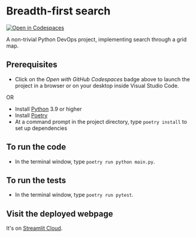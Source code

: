 # Breadth-first search

[![Open in Codespaces](https://github.com/codespaces/badge.svg)](https://github.com/codespaces/new?hide_repo_select=true&ref=main&repo=411397866&machine=standardLinux32gb&devcontainer_path=.devcontainer%2Fdevcontainer.json&location=EastUs)

A non-trivial Python DevOps project, implementing search through a grid map. 

## Prerequisites

* Click on the *Open with GitHub Codespaces* badge above to launch the project in a browser or on your desktop inside Visual Studio Code.

OR

* Install [Python](https://www.python.org) 3.9 or higher
* Install [Poetry](https://python-poetry.org)
* At a command prompt in the project directory, type `poetry install` to set up dependencies

## To run the code

* In the terminal window, type `poetry run python main.py`.

## To run the tests

* In the terminal window, type `poetry run pytest`.

## Visit the deployed webpage

It's on [Streamlit Cloud](https://bcorfman-bfs-main-ihgp7e.streamlit.app).

